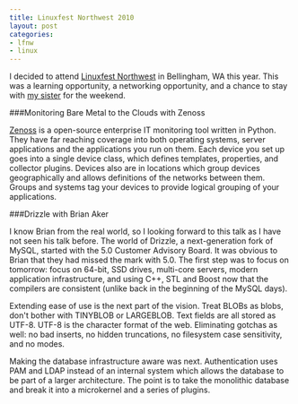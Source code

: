 ```yaml
---
title: Linuxfest Northwest 2010
layout: post
categories:
- lfnw
- linux
---
```

I decided to attend [Linuxfest Northwest](http://linuxfestnorthwest.org) in Bellingham, WA this year. This was a learning opportunity, a networking opportunity, and a chance to stay with [my sister](http://stillseekingsanity.com) for the weekend.

###Monitoring Bare Metal to the Clouds with Zenoss

[Zenoss](http://zenoss.com) is a open-source enterprise IT monitoring tool written in Python. They have far reaching coverage into both operating systems, server applications and the applications you run on them. Each device you set up goes into a single device class, which defines templates, properties, and collector plugins. Devices also are in locations which group devices geographically and allows definitions of the networks between them. Groups and systems tag your devices to provide logical grouping of your applications. 

###Drizzle with Brian Aker

I know Brian from the real world, so I looking forward to this talk as I have not seen his talk before. The world of Drizzle, a next-generation fork of MySQL, started with the 5.0 Customer Advisory Board. It was obvious to Brian that they had missed the mark with 5.0. The first step was to focus on tomorrow: focus on 64-bit, SSD drives, multi-core servers, modern application infrastructure, and using C++, STL and Boost now that the compilers are consistent (unlike back in the beginning of the MySQL days).

Extending ease of use is the next part of the vision. Treat BLOBs as blobs, don't bother with TINYBLOB or LARGEBLOB. Text fields are all stored as UTF-8. UTF-8 is the character format of the web. Eliminating gotchas as well: no bad inserts, no hidden truncations, no filesystem case sensitivity, and no modes.

Making the database infrastructure aware was next. Authentication uses PAM and LDAP instead of an internal system which allows the database to be part of a larger architecture. The point is to take the monolithic database and break it into a microkernel and a series of plugins.


